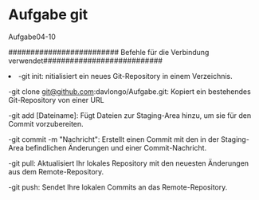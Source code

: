 # Aufgabe git
Aufgabe04-10


######################### Befehle für die Verbindung verwendet###########################


      
<li>-git init: nitialisiert ein neues Git-Repository in einem Verzeichnis.</li>

-git clone git@github.com:davlongo/Aufgabe.git: Kopiert ein bestehendes Git-Repository von einer URL

-git add [Dateiname]: Fügt Dateien zur Staging-Area hinzu, um sie für den Commit vorzubereiten.

-git commit -m "Nachricht": Erstellt einen Commit mit den in der Staging-Area befindlichen Änderungen und einer Commit-Nachricht.

-git pull: Aktualisiert Ihr lokales Repository mit den neuesten Änderungen aus dem Remote-Repository.

-git push: Sendet Ihre lokalen Commits an das Remote-Repository.

